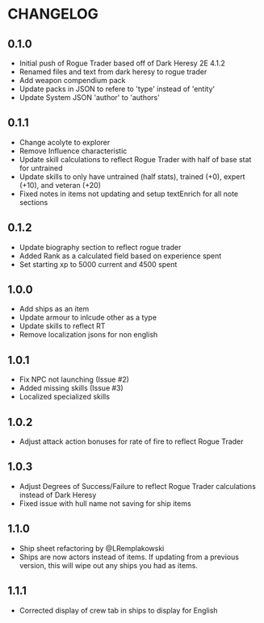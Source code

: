 # CHANGELOG

## 0.1.0

- Initial push of Rogue Trader based off of Dark Heresy 2E 4.1.2
- Renamed files and text from dark heresy to rogue trader
- Add weapon compendium pack
- Update packs in JSON to refere to 'type' instead of 'entity'
- Update System JSON 'author' to 'authors'

## 0.1.1

- Change acolyte to explorer
- Remove Influence characteristic
- Update skill calculations to reflect Rogue Trader with half of base stat for untrained
- Update skills to only have untrained (half stats), trained (+0), expert (+10), and veteran (+20)
- Fixed notes in items not updating and setup textEnrich for all note sections

## 0.1.2

- Update biography section to reflect rogue trader
- Added Rank as a calculated field based on experience spent
- Set starting xp to 5000 current and 4500 spent 

## 1.0.0

- Add ships as an item
- Update armour to inlcude other as a type
- Update skills to reflect RT
- Remove localization jsons for non english

## 1.0.1

- Fix NPC not launching (Issue #2)
- Added missing skills (Issue #3)
- Localized specialized skills

## 1.0.2

- Adjust attack action bonuses for rate of fire to reflect Rogue Trader

## 1.0.3

- Adjust Degrees of Success/Failure to reflect Rogue Trader calculations instead of Dark Heresy
- Fixed issue with hull name not saving for ship items

## 1.1.0

- Ship sheet refactoring by @LRemplakowski
- Ships are now actors instead of items. If updating from a previous version, this will wipe out any ships you had as items. 

## 1.1.1

- Corrected display of crew tab in ships to display for English